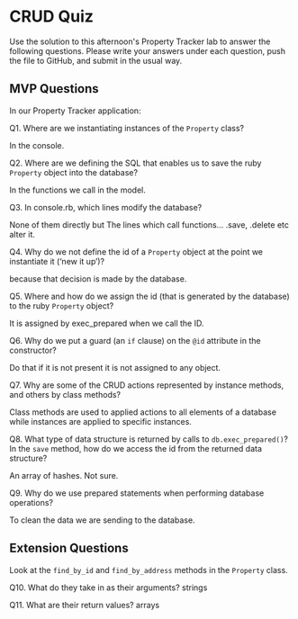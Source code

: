 # CRUD Quiz

Use the solution to this afternoon's Property Tracker lab to answer the following questions. Please write your answers under each question, push the file to GitHub, and submit in the usual way.

## MVP Questions

In our Property Tracker application:

Q1. Where are we instantiating instances of the `Property` class?

In the console.

Q2. Where are we defining the SQL that enables us to save the ruby `Property` object into the database?

In the functions we call in the model.

Q3. In console.rb, which lines modify the database?

None of them directly but The lines which call functions... .save, .delete etc alter it.

Q4. Why do we not define the id of a `Property` object at the point we instantiate it (‘new it up’)?

because that decision is made by the database.

Q5. Where and how do we assign the id (that is generated by the database) to the ruby `Property` object?

It is assigned by exec_prepared when we call the ID.

Q6. Why do we put a guard (an `if` clause) on the `@id` attribute in the constructor?

Do that if it is not present it is not assigned to any object.

Q7. Why are some of the CRUD actions represented by instance methods, and others by class methods?

Class methods are used to applied actions to all elements of a database while instances are applied to specific instances.

Q8. What type of data structure is returned by calls to `db.exec_prepared()`? In the `save` method, how do we access the id from the returned data structure?

An array of hashes. Not sure.

Q9. Why do we use prepared statements when performing database operations?

To clean the data we are sending to the database.

## Extension Questions

Look at the `find_by_id` and `find_by_address` methods in the `Property` class.

Q10. What do they take in as their arguments?
strings

Q11. What are their return values?
arrays
